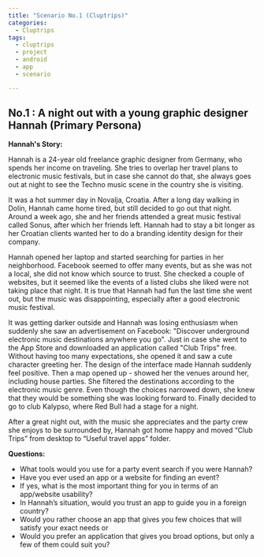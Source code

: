 ```yaml
---
title: "Scenario No.1 (Cluptrips)"
categories:
  - Cluptrips
tags:
  - cluptrips
  - project
  - android
  - app
  - scenario

---
```


## No.1 : A night out with a young graphic designer Hannah (Primary Persona)


**Hannah's Story:**

Hannah is a 24-year old freelance graphic designer from Germany, who spends her income on traveling. She tries to overlap her travel plans to electronic music festivals, but in case she cannot do that, she always goes out at night to see the Techno music scene in the country she is visiting.

It was a hot summer day in Novalja, Croatia. After a long day walking in Dolin, Hannah came home tired, but still decided to go out that night. Around a week ago, she and her friends attended a great music festival called Sonus, after which her friends left. Hannah had to stay a bit longer as her Croatian clients wanted her to do a branding identity design for their company.

Hannah opened her laptop and started searching for parties in her neighborhood. Facebook seemed to offer many events, but as she was not a local, she did not know which source to trust. She checked a couple of websites, but it seemed like the events of a listed clubs she liked were not taking place that night. It is true that Hannah had fun the last time she went out, but the music was disappointing, especially after a good electronic music festival.

It was getting darker outside and Hannah was losing enthusiasm when suddenly she saw an advertisement on Facebook: "Discover underground electronic music destinations anywhere you go". Just in case she went to the App Store and downloaded an application called "Club Trips" free. Without having too many expectations, she opened it and saw a cute character greeting her. The design of the interface made Hannah suddenly feel positive. Then a map opened up - showed her the venues around her, including house parties. She filtered the destinations according to the electronic music genre. Even though the choices narrowed down, she knew that they would be something she was looking forward to. Finally decided to go to club Kalypso, where Red Bull had a stage for a night.

After a great night out, with the music she appreciates and the party crew she enjoys to be surrounded by, Hannah got home happy and moved “Club Trips” from desktop to “Useful travel apps” folder.

**Questions:**

* What tools would you use for a party event search if you were Hannah?
* Have you ever used an app or a website for finding an event?
* If yes, what is the most important thing for you in terms of an app/website usability?
* In Hannah’s situation, would you trust an app to guide you in a foreign country?
* Would you rather choose an app that gives you few choices that will satisfy your exact needs or
* Would you prefer an application that gives you broad options, but only a few of them could suit you?
